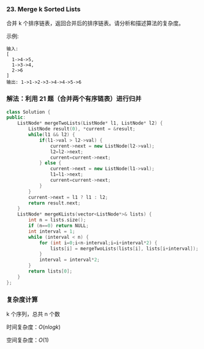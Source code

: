 ### 23. Merge k Sorted Lists

合并 k 个排序链表，返回合并后的排序链表。请分析和描述算法的复杂度。

示例:
```
输入:
[
  1->4->5,
  1->3->4,
  2->6
]
输出: 1->1->2->3->4->4->5->6
```

### 解法：利用 21 题（合并两个有序链表）进行归并

```cpp
class Solution {
public:
    ListNode* mergeTwoLists(ListNode* l1, ListNode* l2) {
        ListNode result(0), *current = &result;
        while(l1 && l2) {
            if(l1->val > l2->val) {
                current->next = new ListNode(l2->val);
                l2=l2->next;
                current=current->next;
            } else {
                current->next = new ListNode(l1->val);
                l1=l1->next;
                current=current->next;
            }
        }
        current->next = l1 ? l1 : l2;
        return result.next;
    }
    ListNode* mergeKLists(vector<ListNode*>& lists) {
        int n = lists.size();
        if (n==0) return NULL;
        int interval = 1;
        while (interval < n) {
            for (int i=0;i<n-interval;i=i+interval*2) {
                lists[i] = mergeTwoLists(lists[i], lists[i+interval]);
            }
            interval = interval*2;
        }
        return lists[0];
    }
};
```

### 复杂度计算

k 个序列，总共 n 个数

时间复杂度：$O(nlogk)$

空间复杂度：$O(1)$






